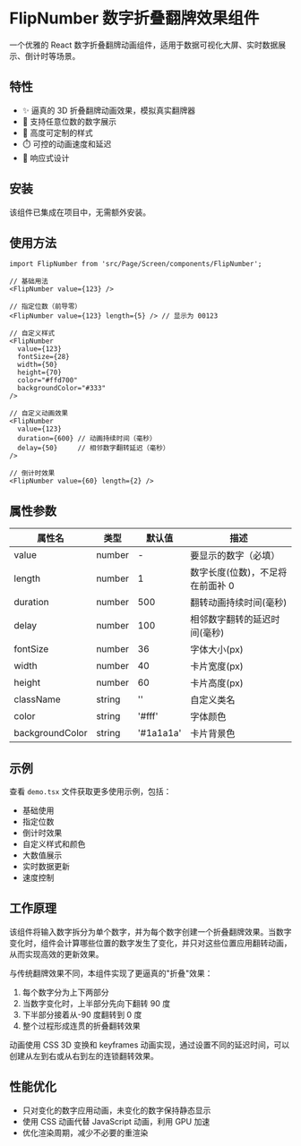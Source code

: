 # FlipNumber 数字折叠翻牌效果组件

一个优雅的 React 数字折叠翻牌动画组件，适用于数据可视化大屏、实时数据展示、倒计时等场景。

## 特性

- ✨ 逼真的 3D 折叠翻牌动画效果，模拟真实翻牌器
- 🔢 支持任意位数的数字展示
- 🎨 高度可定制的样式
- ⏱️ 可控的动画速度和延迟
- 📱 响应式设计

## 安装

该组件已集成在项目中，无需额外安装。

## 使用方法

```tsx
import FlipNumber from 'src/Page/Screen/components/FlipNumber';

// 基础用法
<FlipNumber value={123} />

// 指定位数（前导零）
<FlipNumber value={123} length={5} /> // 显示为 00123

// 自定义样式
<FlipNumber
  value={123}
  fontSize={28}
  width={50}
  height={70}
  color="#ffd700"
  backgroundColor="#333"
/>

// 自定义动画效果
<FlipNumber
  value={123}
  duration={600} // 动画持续时间（毫秒）
  delay={50}     // 相邻数字翻转延迟（毫秒）
/>

// 倒计时效果
<FlipNumber value={60} length={2} />
```

## 属性参数

| 属性名          | 类型   | 默认值    | 描述                             |
| --------------- | ------ | --------- | -------------------------------- |
| value           | number | -         | 要显示的数字（必填）             |
| length          | number | 1         | 数字长度(位数)，不足将在前面补 0 |
| duration        | number | 500       | 翻转动画持续时间(毫秒)           |
| delay           | number | 100       | 相邻数字翻转的延迟时间(毫秒)     |
| fontSize        | number | 36        | 字体大小(px)                     |
| width           | number | 40        | 卡片宽度(px)                     |
| height          | number | 60        | 卡片高度(px)                     |
| className       | string | ''        | 自定义类名                       |
| color           | string | '#fff'    | 字体颜色                         |
| backgroundColor | string | '#1a1a1a' | 卡片背景色                       |

## 示例

查看 `demo.tsx` 文件获取更多使用示例，包括：

- 基础使用
- 指定位数
- 倒计时效果
- 自定义样式和颜色
- 大数值展示
- 实时数据更新
- 速度控制

## 工作原理

该组件将输入数字拆分为单个数字，并为每个数字创建一个折叠翻牌效果。当数字变化时，组件会计算哪些位置的数字发生了变化，并只对这些位置应用翻转动画，从而实现高效的更新效果。

与传统翻牌效果不同，本组件实现了更逼真的"折叠"效果：

1. 每个数字分为上下两部分
2. 当数字变化时，上半部分先向下翻转 90 度
3. 下半部分接着从-90 度翻转到 0 度
4. 整个过程形成连贯的折叠翻转效果

动画使用 CSS 3D 变换和 keyframes 动画实现，通过设置不同的延迟时间，可以创建从左到右或从右到左的连锁翻转效果。

## 性能优化

- 只对变化的数字应用动画，未变化的数字保持静态显示
- 使用 CSS 动画代替 JavaScript 动画，利用 GPU 加速
- 优化渲染周期，减少不必要的重渲染
